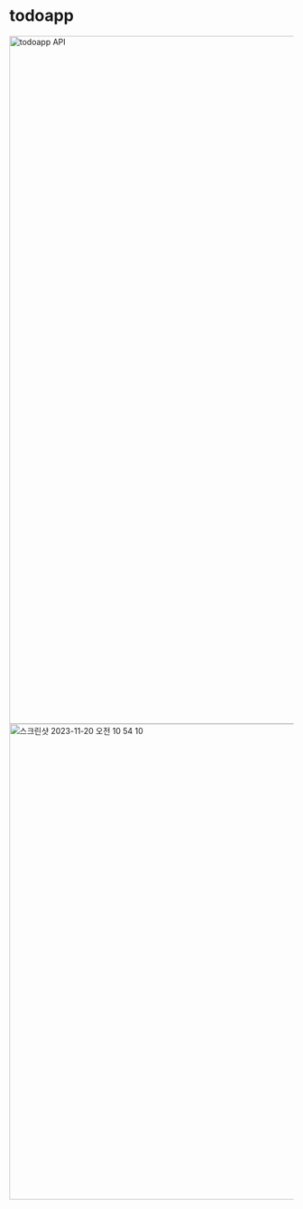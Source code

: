 # todoapp
<img width="1219" alt="todoapp API" src="https://github.com/minhyeongKang/todoapp/assets/146315365/e1600f26-720f-4e52-a0d3-45a2b6424c21">
<img width="843" alt="스크린샷 2023-11-20 오전 10 54 10" src="https://github.com/minhyeongKang/todoapp/assets/146315365/9818a074-2472-4d96-b252-e1aeb54d6e32">
